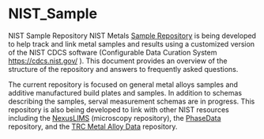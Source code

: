 # NIST_Sample
NIST Sample Repository 
NIST Metals [Sample Repository](https://sample.nist.gov) is being developed to help track and link metal samples and results using a customized version of the NIST CDCS software (Configurable Data Curation System https://cdcs.nist.gov/ ). This document provides an overview of the structure of the repository and answers to frequently asked questions.

The current repository is focused on general metal alloys samples and additive manufactured build plates and samples. In addition to schemas describing the samples, serval measurement schemas are in progress. This repository is also being developed to link with other NIST resources including the [NexusLIMS](https://nexuslims.nist.gov/) (microscopy repository), the [PhaseData](https://phasedata.nist.gov/) repository, and the [TRC Metal Alloy Data](https://trc.nist.gov/MetalsAlloyUI/) repository.
